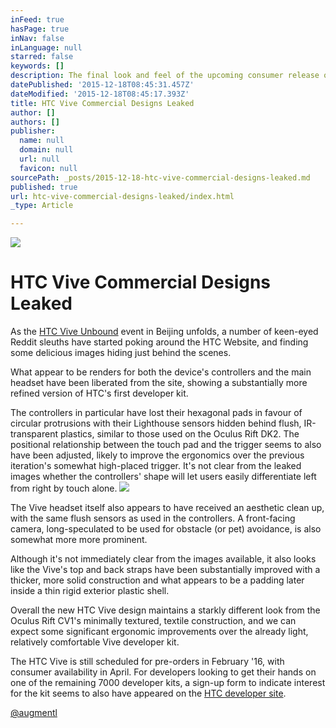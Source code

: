 ```yaml
---
inFeed: true
hasPage: true
inNav: false
inLanguage: null
starred: false
keywords: []
description: The final look and feel of the upcoming consumer release of the HTC Vive virtual reality headset have been found hiding on the HTC site.
datePublished: '2015-12-18T08:45:31.457Z'
dateModified: '2015-12-18T08:45:17.393Z'
title: HTC Vive Commercial Designs Leaked
author: []
authors: []
publisher:
  name: null
  domain: null
  url: null
  favicon: null
sourcePath: _posts/2015-12-18-htc-vive-commercial-designs-leaked.md
published: true
url: htc-vive-commercial-designs-leaked/index.html
_type: Article

---
```

![](https://the-grid-user-content.s3-us-west-2.amazonaws.com/338705c1-c627-4c5b-96c5-9154196efa45.jpg)

# HTC Vive Commercial Designs Leaked

As the [HTC Vive Unbound][0] event in Beijing unfolds, a number of keen-eyed Reddit sleuths have started poking around the HTC Website, and finding some delicious images hiding just behind the scenes.

What appear to be renders for both the device's controllers and the main headset have been liberated from the site, showing a substantially more refined version of HTC's first developer kit. 

The controllers in particular have lost their hexagonal pads in favour of circular protrusions with their Lighthouse sensors hidden behind flush, IR-transparent plastics, similar to those used on the Oculus Rift DK2\. The  positional relationship between the touch pad and the trigger seems to also have been adjusted, likely to improve the ergonomics over the previous iteration's somewhat high-placed trigger. It's not clear from the leaked images whether the controllers' shape will let users easily differentiate left from right by touch alone.
![](https://the-grid-user-content.s3-us-west-2.amazonaws.com/d0904ae6-4ff3-4044-93a5-e9630b2eb9c6.png)

The Vive headset itself  also appears to have received an aesthetic clean up, with the same flush sensors as used in the controllers. A front-facing camera, long-speculated to be  used for obstacle (or pet) avoidance, is also somewhat more more prominent.

Although it's not immediately clear from the images available, it also looks like the Vive's top and back straps have been substantially improved with a thicker, more solid construction and what appears to be a padding later inside a thin rigid exterior plastic shell. 

Overall the new HTC Vive design maintains a starkly different look from the Oculus Rift CV1's minimally textured, textile construction, and we can expect some significant ergonomic improvements over the already light, relatively comfortable Vive developer kit.

The HTC Vive is still scheduled for pre-orders in February '16, with consumer availability in April. For developers looking to get their hands on one of the remaining 7000 developer kits, a sign-up form to indicate interest for the kit seems to also have appeared on the [HTC developer site][1].

[@augmentl][2]

[0]: http://v.csdn.hudong.com/htcvive/index.html?reload=1
[1]: https://developer.htcvive.com/devkit
[2]: http://twitter.com/Augmentl